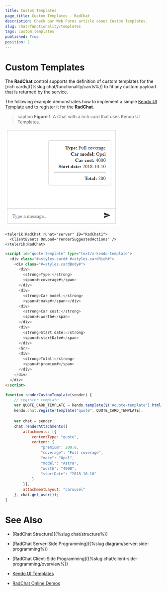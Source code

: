 ```yaml
---
title: Custom Templates 
page_title: Custom Templates - RadChat
description: Check our Web Forms article about Custom Templates.
slug: chat/functionality/templates
tags: custom,templates
published: True
position: 2
---
```


# Custom Templates


The **RadChat** control supports the definition of custom templates for the [rich cards]({%slug chat/functionality/cards%}) to fit any custom payload that is returned by the service.

The following example demonstrates how to implement a simple [Kendo UI Template](https://docs.telerik.com/kendo-ui/framework/templates/overview) and to register it for the **RadChat**.

>caption **Figure 1**: A Chat with a rich card that uses Kendo UI Templates.

![chat with custom template](../images/chat-custom-template.png)

````ASP.NET
<telerik:RadChat runat="server" ID="RadChat1">
  <ClientEvents OnLoad="renderSuggestedActions" />
</telerik:RadChat>
 ````

````HTML
<script id="quote-template" type="text/x-kendo-template">
  <div class="#=styles.card# #=styles.cardRich#">
    <div class="#=styles.cardBody#">
      <div>
        <strong>Type:</strong>
        <span>#:coverage#</span>
      </div>
      <div>
        <strong>Car model:</strong>
        <span>#:make#</span></div>
      <div>
        <strong>Car cost:</strong>
        <span>#:worth#</span>
      </div>
      <div>
        <strong>Start date:</strong>
        <span>#:startDate#</span>
      </div>
      <hr/>
      <div>
        <strong>Total:</strong>
        <span>#:premium#</span>
      </div>
    </div>
  </div>
</script>
````

````JavaScript
function renderCustomTemplate(sender) {
    // register template
    var QUOTE_CARD_TEMPLATE = kendo.template($('#quote-template').html());
    kendo.chat.registerTemplate("quote", QUOTE_CARD_TEMPLATE);

    var chat = sender;
    chat.renderAttachments({
        attachments: [{
            contentType: "quote",
            content: {
                "premium": 200.0,
                "coverage": "Full coverage",
                "make": "Opel",
                "model": "Astra",
                "worth": "4000",
                "startDate": "2018-10-10"
            }
        }],
        attachmentLayout: "carousel"
    }, chat.get_user());
}
````

# See Also

 * [RadChat Structure]({%slug chat/structure%})

 * [RadChat Server-Side Programming]({%slug diagram/server-side-programming%})

 * [RadChat Client-Side Programming]({%slug chat/client-side-programming/overview%})

 * [Kendo UI Templates](https://docs.telerik.com/kendo-ui/framework/templates/overview)

 * [RadChat Online Demos](https://demos.telerik.com/aspnet-ajax/chat)
 
